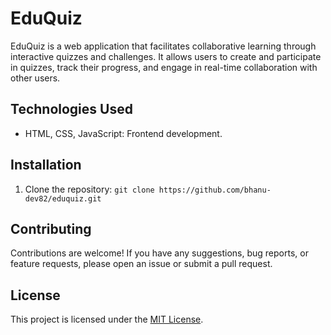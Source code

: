 # EduQuiz

EduQuiz is a web application that facilitates collaborative learning through interactive quizzes and challenges. It allows users to create and participate in quizzes, track their progress, and engage in real-time collaboration with other users.

## Technologies Used

- HTML, CSS, JavaScript: Frontend development.

## Installation

1. Clone the repository: `git clone https://github.com/bhanu-dev82/eduquiz.git`

## Contributing

Contributions are welcome! If you have any suggestions, bug reports, or feature requests, please open an issue or submit a pull request.

## License
This project is licensed under the [MIT License](LICENSE).

